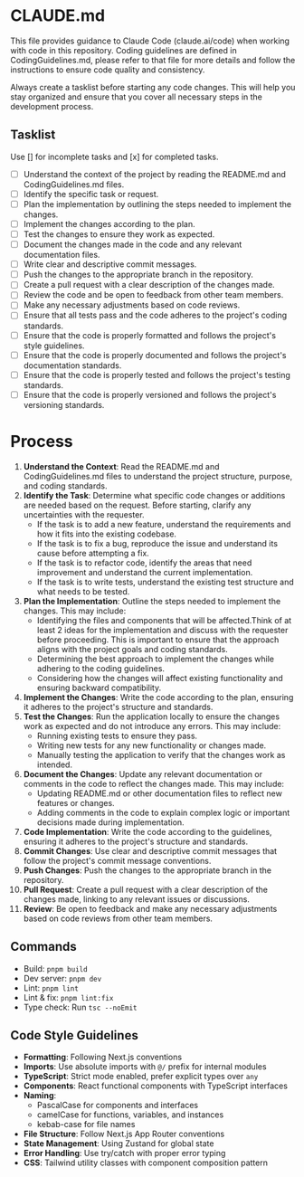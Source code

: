 # CLAUDE.md

This file provides guidance to Claude Code (claude.ai/code) when working with code in this repository. Coding guidelines are defined in CodingGuidelines.md, please refer to that file for more details and follow the instructions to ensure code quality and consistency.

Always create a tasklist before starting any code changes. This will help you stay organized and ensure that you cover all necessary steps in the development process.
## Tasklist
 Use [] for incomplete tasks and [x] for completed tasks.
- [ ] Understand the context of the project by reading the README.md and CodingGuidelines.md files.
- [ ] Identify the specific task or request.
- [ ] Plan the implementation by outlining the steps needed to implement the changes.
- [ ] Implement the changes according to the plan.
- [ ] Test the changes to ensure they work as expected.
- [ ] Document the changes made in the code and any relevant documentation files.
- [ ] Write clear and descriptive commit messages.
- [ ] Push the changes to the appropriate branch in the repository.
- [ ] Create a pull request with a clear description of the changes made.
- [ ] Review the code and be open to feedback from other team members.
- [ ] Make any necessary adjustments based on code reviews.
- [ ] Ensure that all tests pass and the code adheres to the project's coding standards.
- [ ] Ensure that the code is properly formatted and follows the project's style guidelines.
- [ ] Ensure that the code is properly documented and follows the project's documentation standards.
- [ ] Ensure that the code is properly tested and follows the project's testing standards.
- [ ] Ensure that the code is properly versioned and follows the project's versioning standards.
# Process
1. **Understand the Context**: Read the README.md and CodingGuidelines.md files to understand the project structure, purpose, and coding standards.
2. **Identify the Task**: Determine what specific code changes or additions are needed based on the request. Before starting, clarify any uncertainties with the requester. 
    - If the task is to add a new feature, understand the requirements and how it fits into the existing codebase.
    - If the task is to fix a bug, reproduce the issue and understand its cause before attempting a fix.
    - If the task is to refactor code, identify the areas that need improvement and understand the current implementation.
    - If the task is to write tests, understand the existing test structure and what needs to be tested.
3. **Plan the Implementation**: Outline the steps needed to implement the changes. This may include:
   - Identifying the files and components that will be affected.Think of at least 2 ideas for the implementation and discuss with the requester before proceeding. This is important to ensure that the approach aligns with the project goals and coding standards.
   - Determining the best approach to implement the changes while adhering to the coding guidelines.
   - Considering how the changes will affect existing functionality and ensuring backward compatibility.
4. **Implement the Changes**: Write the code according to the plan, ensuring it adheres to the project's structure and standards.
5. **Test the Changes**: Run the application locally to ensure the changes work as expected and do not introduce any errors. This may include:
   - Running existing tests to ensure they pass.
   - Writing new tests for any new functionality or changes made.
   - Manually testing the application to verify that the changes work as intended.
6. **Document the Changes**: Update any relevant documentation or comments in the code to reflect the changes made. This may include:
   - Updating README.md or other documentation files to reflect new features or changes.
   - Adding comments in the code to explain complex logic or important decisions made during implementation.
7. **Code Implementation**: Write the code according to the guidelines, ensuring it adheres to the project's structure and standards.
8. **Commit Changes**: Use clear and descriptive commit messages that follow the project's commit message conventions.
9. **Push Changes**: Push the changes to the appropriate branch in the repository.
10. **Pull Request**: Create a pull request with a clear description of the changes made, linking to any relevant issues or discussions.
11. **Review**: Be open to feedback and make any necessary adjustments based on code reviews from other team members.

## Commands
- Build: `pnpm build`
- Dev server: `pnpm dev`
- Lint: `pnpm lint`
- Lint & fix: `pnpm lint:fix`
- Type check: Run `tsc --noEmit` 

## Code Style Guidelines
- **Formatting**: Following Next.js conventions
- **Imports**: Use absolute imports with `@/` prefix for internal modules
- **TypeScript**: Strict mode enabled, prefer explicit types over `any`
- **Components**: React functional components with TypeScript interfaces
- **Naming**: 
  - PascalCase for components and interfaces
  - camelCase for functions, variables, and instances
  - kebab-case for file names
- **File Structure**: Follow Next.js App Router conventions
- **State Management**: Using Zustand for global state
- **Error Handling**: Use try/catch with proper error typing
- **CSS**: Tailwind utility classes with component composition pattern

